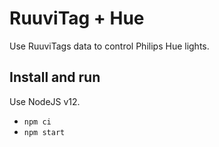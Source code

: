 # RuuviTag + Hue

Use RuuviTags data to control Philips Hue lights.

## Install and run

Use NodeJS v12.

- `npm ci`
- `npm start`